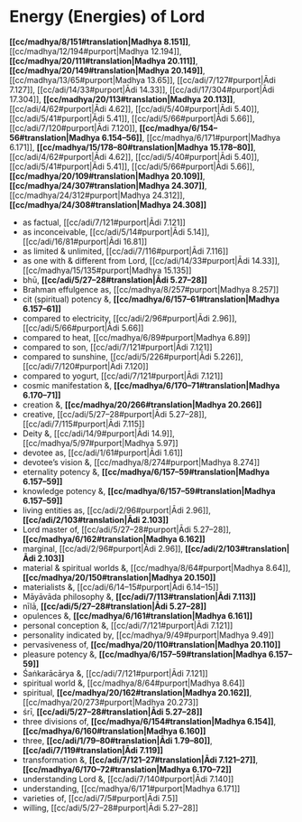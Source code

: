 # Energy (Energies) of Lord

**[[cc/madhya/8/151#translation|Madhya 8.151]]**, [[cc/madhya/12/194#purport|Madhya 12.194]], **[[cc/madhya/20/111#translation|Madhya 20.111]]**, **[[cc/madhya/20/149#translation|Madhya 20.149]]**, [[cc/madhya/13/65#purport|Madhya 13.65]], [[cc/adi/7/127#purport|Ādi 7.127]], [[cc/adi/14/33#purport|Ādi 14.33]], [[cc/adi/17/304#purport|Ādi 17.304]], **[[cc/madhya/20/113#translation|Madhya 20.113]]**, [[cc/adi/4/62#purport|Ādi 4.62]], [[cc/adi/5/40#purport|Ādi 5.40]], [[cc/adi/5/41#purport|Ādi 5.41]], [[cc/adi/5/66#purport|Ādi 5.66]], [[cc/adi/7/120#purport|Ādi 7.120]], **[[cc/madhya/6/154–56#translation|Madhya 6.154–56]]**, [[cc/madhya/6/171#purport|Madhya 6.171]], **[[cc/madhya/15/178–80#translation|Madhya 15.178–80]]**, [[cc/adi/4/62#purport|Ādi 4.62]], [[cc/adi/5/40#purport|Ādi 5.40]], [[cc/adi/5/41#purport|Ādi 5.41]], [[cc/adi/5/66#purport|Ādi 5.66]], **[[cc/madhya/20/109#translation|Madhya 20.109]]**, **[[cc/madhya/24/307#translation|Madhya 24.307]]**, [[cc/madhya/24/312#purport|Madhya 24.312]], **[[cc/madhya/24/308#translation|Madhya 24.308]]**

* as factual, [[cc/adi/7/121#purport|Ādi 7.121]]
* as inconceivable, [[cc/adi/5/14#purport|Ādi 5.14]], [[cc/adi/16/81#purport|Ādi 16.81]]
* as limited & unlimited, [[cc/adi/7/116#purport|Ādi 7.116]]
* as one with & different from Lord, [[cc/adi/14/33#purport|Ādi 14.33]], [[cc/madhya/15/135#purport|Madhya 15.135]]
* bhū, **[[cc/adi/5/27–28#translation|Ādi 5.27–28]]**
* Brahman effulgence as, [[cc/madhya/8/257#purport|Madhya 8.257]]
* cit (spiritual) potency &, **[[cc/madhya/6/157–61#translation|Madhya 6.157–61]]**
* compared to electricity, [[cc/adi/2/96#purport|Ādi 2.96]], [[cc/adi/5/66#purport|Ādi 5.66]]
* compared to heat, [[cc/madhya/6/89#purport|Madhya 6.89]]
* compared to son, [[cc/adi/7/121#purport|Ādi 7.121]]
* compared to sunshine, [[cc/adi/5/226#purport|Ādi 5.226]], [[cc/adi/7/120#purport|Ādi 7.120]]
* compared to yogurt, [[cc/adi/7/121#purport|Ādi 7.121]]
* cosmic manifestation &, **[[cc/madhya/6/170–71#translation|Madhya 6.170–71]]**
* creation &, **[[cc/madhya/20/266#translation|Madhya 20.266]]**
* creative, [[cc/adi/5/27–28#purport|Ādi 5.27–28]], [[cc/adi/7/115#purport|Ādi 7.115]]
* Deity &, [[cc/adi/14/9#purport|Ādi 14.9]], [[cc/madhya/5/97#purport|Madhya 5.97]]
* devotee as, [[cc/adi/1/61#purport|Ādi 1.61]]
* devotee’s vision &, [[cc/madhya/8/274#purport|Madhya 8.274]]
* eternality potency &, **[[cc/madhya/6/157–59#translation|Madhya 6.157–59]]**
* knowledge potency &, **[[cc/madhya/6/157–59#translation|Madhya 6.157–59]]**
* living entities as, [[cc/adi/2/96#purport|Ādi 2.96]], **[[cc/adi/2/103#translation|Ādi 2.103]]**
* Lord master of, [[cc/adi/5/27–28#purport|Ādi 5.27–28]], **[[cc/madhya/6/162#translation|Madhya 6.162]]**
* marginal, [[cc/adi/2/96#purport|Ādi 2.96]], **[[cc/adi/2/103#translation|Ādi 2.103]]**
* material & spiritual worlds &, [[cc/madhya/8/64#purport|Madhya 8.64]], **[[cc/madhya/20/150#translation|Madhya 20.150]]**
* materialists &, [[cc/adi/6/14–15#purport|Ādi 6.14–15]]
* Māyāvāda philosophy &, **[[cc/adi/7/113#translation|Ādi 7.113]]**
* nīlā, **[[cc/adi/5/27–28#translation|Ādi 5.27–28]]**
* opulences &, **[[cc/madhya/6/161#translation|Madhya 6.161]]**
* personal conception &, [[cc/adi/7/121#purport|Ādi 7.121]]
* personality indicated by, [[cc/madhya/9/49#purport|Madhya 9.49]]
* pervasiveness of, **[[cc/madhya/20/110#translation|Madhya 20.110]]**
* pleasure potency &, **[[cc/madhya/6/157–59#translation|Madhya 6.157–59]]**
* Śaṅkarācārya &, [[cc/adi/7/121#purport|Ādi 7.121]]
* spiritual world &, [[cc/madhya/8/64#purport|Madhya 8.64]]
* spiritual, **[[cc/madhya/20/162#translation|Madhya 20.162]]**, [[cc/madhya/20/273#purport|Madhya 20.273]]
* śrī, **[[cc/adi/5/27–28#translation|Ādi 5.27–28]]**
* three divisions of, **[[cc/madhya/6/154#translation|Madhya 6.154]]**, **[[cc/madhya/6/160#translation|Madhya 6.160]]**
* three, **[[cc/adi/1/79–80#translation|Ādi 1.79–80]]**, **[[cc/adi/7/119#translation|Ādi 7.119]]**
* transformation &, **[[cc/adi/7/121–27#translation|Ādi 7.121–27]]**, **[[cc/madhya/6/170–72#translation|Madhya 6.170–72]]**
* understanding Lord &, [[cc/adi/7/140#purport|Ādi 7.140]]
* understanding, [[cc/madhya/6/171#purport|Madhya 6.171]]
* varieties of, [[cc/adi/7/5#purport|Ādi 7.5]]
* willing, [[cc/adi/5/27–28#purport|Ādi 5.27–28]]
